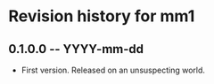 # Revision history for mm1

## 0.1.0.0  -- YYYY-mm-dd

* First version. Released on an unsuspecting world.
